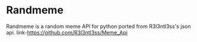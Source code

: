 # Randmeme
Randmeme is a random meme API for python ported from R3l3ntl3ss's json api. link-https://github.com/R3l3ntl3ss/Meme_Api

